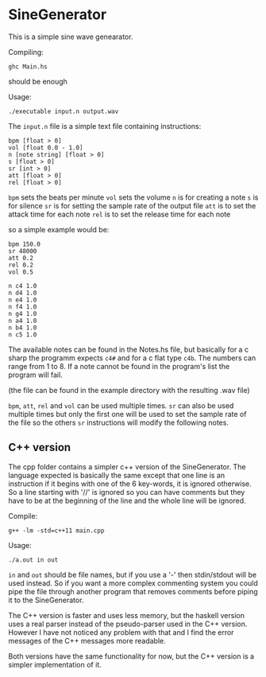 # SineGenerator

This is a simple sine wave genearator.

Compiling:
```
ghc Main.hs
```
should be enough

Usage:
```
./executable input.n output.wav
```

The `input.n` file is a simple text file containing instructions:
```
bpm [float > 0]
vol [float 0.0 - 1.0]
n [note string] [float > 0]
s [float > 0]
sr [int > 0]
att [float > 0]
rel [float > 0]
```

`bpm` sets the beats per minute
`vol` sets the volume
`n` is for creating a note
`s` is for silence
`sr` is for setting the sample rate of the output file
`att` is to set the attack time for each note
`rel` is to set the release time for each note

so a simple example would be:

```
bpm 150.0
sr 48000
att 0.2
rel 0.2
vol 0.5

n c4 1.0
n d4 1.0
n e4 1.0
n f4 1.0
n g4 1.0
n a4 1.0
n b4 1.0
n c5 1.0
```

The available notes can be found in the Notes.hs file, but basically for a c sharp
the programm expects `c4#` and for a c flat type `c4b`.
The numbers can range from 1 to 8. If a note cannot be found in the program's list
the program will fail.

(the file can be found in the example directory with the resulting .wav file)

`bpm`, `att`, `rel` and `vol` can be used multiple times.
`sr` can also be used multiple times but only the first one will be used to set the sample rate
of the file so the others `sr` instructions will modify the following notes.

## C++ version

The cpp folder contains a simpler c++ version of the SineGenerator.
The language expected is basically the same except that one line is an instruction
if it begins with one of the 6 key-words, it is ignored otherwise. So a line
starting with '//' is ignored so you can have comments but they have to be at the beginning
of the line and the whole line will be ignored.

Compile:
```
g++ -lm -std=c++11 main.cpp
```

Usage:
```
./a.out in out
```

`in` and `out` should be file names, but if you use a '-' then stdin/stdout will be
used instead.
So if you want a more complex commenting system you could pipe the file through another
program that removes comments before piping it to the SineGenerator.

The C++ version is faster and uses less memory, but the haskell version uses
a real parser instead of the pseudo-parser used in the C++ version. However I
have not noticed any problem with that and I find the error messages of the C++
messages more readable.

Both versions have the same functionality for now, but the C++ version is a simpler
implementation of it.
